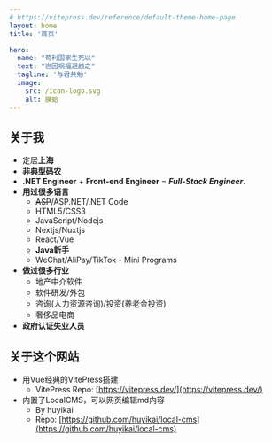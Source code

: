 ```yaml
---
# https://vitepress.dev/reference/default-theme-home-page
layout: home
title: '首页'

hero:
  name: "苟利国家生死以"
  text: "岂因祸福避趋之"
  tagline: '与君共勉'
  image:
    src: /icon-logo.svg
    alt: 膜蛤
--- 
```


## 关于我

- 定居**上海**
- **非典型码农**
- **.NET Engineer** + **Front-end Engineer** = **_Full-Stack Engineer_**.
- **用过很多语言**
  - ~~ASP~~/ASP.NET/.NET Code
  - HTML5/CSS3
  - JavaScript/Nodejs
  - Nextjs/Nuxtjs
  - React/Vue
  - **Java新手**
  - WeChat/AliPay/TikTok - Mini Programs
- **做过很多行业**
  - 地产中介软件
  - 软件研发/外包
  - 咨询(人力资源咨询)/投资(养老金投资)
  - 奢侈品电商
- **政府认证失业人员**

## 关于这个网站

- 用Vue经典的VitePress搭建
  - VitePress Repo: [https://vitepress.dev/](https://vitepress.dev/)
- 内置了LocalCMS，可以网页编辑md内容
  - By huyikai
  - Repo: [https://github.com/huyikai/local-cms](https://github.com/huyikai/local-cms)
